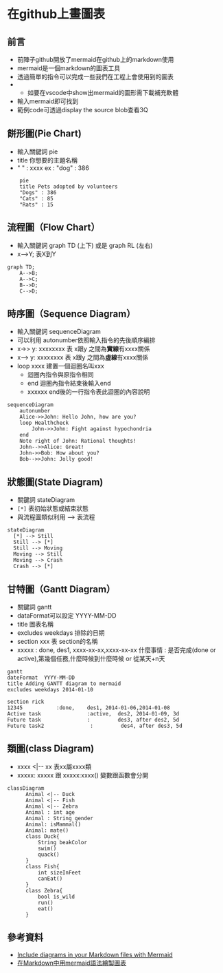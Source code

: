 # 在github上畫圖表
## 前言
* 前陣子github開放了mermaid在github上的markdown使用
* mermaid是一個markdown的圖表工具
* 透過簡單的指令可以完成一些我們在工程上會使用到的圖表
* * 如要在vscode中show出mermaid的圖形需下載補充軟體
* 輸入mermaid即可找到
* 範例code可透過display the source blob查看3Q
## 餅形圖(Pie Chart)
* 輸入關鍵詞 pie
* title 你想要的主題名稱
* " " : xxxx ex : "dog" : 386
```mermaid
    pie 
    title Pets adopted by volunteers
    "Dogs" : 386
    "Cats" : 85
    "Rats" : 15 
```
## 流程圖（Flow Chart）
* 輸入關鍵詞 graph TD (上下) 或是 graph RL (左右)
* x-->Y; 表X到Y
```mermaid
graph TD;
    A-->B;
    A-->C;
    B-->D;
    C-->D;
```
## 時序圖（Sequence Diagram）
* 輸入關鍵詞 sequenceDiagram
* 可以利用 autonumber依照輸入指令的先後順序編排
* x->> y: xxxxxxxx 表 x跟y 之間為**實線**有xxxx關係
*  x--> y: xxxxxxxx 表 x跟y 之間為**虛線**有xxxx關係
* loop xxxx 建置一個迴圈名叫xxx 
    * 迴圈內指令與原指令相同
    * end 迴圈內指令結束後輸入end 
    * xxxxxx end後的一行指令表此迴圈的內容說明
```mermaid
sequenceDiagram
    autonumber
    Alice->>John: Hello John, how are you?
    loop Healthcheck
        John->>John: Fight against hypochondria
    end
    Note right of John: Rational thoughts!
    John-->>Alice: Great!
    John->>Bob: How about you?
    Bob-->>John: Jolly good!
```
## 狀態圖(State Diagram)
* 關鍵詞 stateDiagram
* ```[*]``` 表初始狀態或結束狀態
* 與流程圖類似利用 --> 表流程
```mermaid
stateDiagram
  [*] --> Still
  Still --> [*]
  Still --> Moving
  Moving --> Still
  Moving --> Crash
  Crash --> [*]
```
## 甘特圖（Gantt Diagram）
* 關鍵詞 gantt
* dataFormat可以設定 YYYY-MM-DD
* title 圖表名稱
* excludes weekdays 排除的日期
* section xxx 表 section的名稱
* xxxxx : done, des1, xxxx-xx-xx,xxxx-xx-xx 什麼事情 : 是否完成(done or active),第幾個任務,什麼時候到什麼時候 or 從某天+n天
```mermaid
gantt
dateFormat  YYYY-MM-DD
title Adding GANTT diagram to mermaid
excludes weekdays 2014-01-10

section rick
12345           :done,    des1, 2014-01-06,2014-01-08
Active task               :active,  des2, 2014-01-09, 3d
Future task               :         des3, after des2, 5d
Future task2               :         des4, after des3, 5d
```

## 類圖(class Diagram)
* xxxx <|-- xx 表xx屬xxxx類
* xxxxx: xxxxx 跟 xxxxx:xxxx() 變數跟函數會分開
```mermaid
classDiagram
      Animal <|-- Duck
      Animal <|-- Fish
      Animal <|-- Zebra
      Animal : int age
      Animal : String gender
      Animal: isMammal()
      Animal: mate()
      class Duck{
          String beakColor
          swim()
          quack()
      }
      class Fish{
          int sizeInFeet
          canEat()
      }
      class Zebra{
          bool is_wild
          run()
          eat()
      }
```
## 參考資料
* [Include diagrams in your Markdown files with Mermaid](https://github.blog/2022-02-14-include-diagrams-markdown-files-mermaid/)
* [在Markdown中用mermaid語法繪製圖表](https://www.gushiciku.cn/pl/pP3d/zh-tw)
